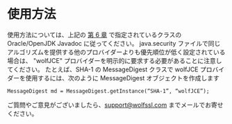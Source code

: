 #  使用方法

使用方法については、上記の [第 6 章](chapter06#supported-algorithms-and-classes) で指定されているクラスの Oracle/OpenJDK Javadoc に従ってください。 java.security ファイルで同じアルゴリズムを提供する他のプロバイダーよりも優先順位が低く設定されている場合は、 "wolfJCE" プロバイダーを明示的に要求する必要があることに注意してください。 たとえば、SHA-1 の MessageDigest クラスで wolfJCE プロバイダーを使用するには、次のように MessageDigest オブジェクトを作成します


```
MessageDigest md = MessageDigest.getInstance(“SHA-1”, “wolfJCE”);
```

ご質問やご意見がございましたら、support@wolfssl.com までメールでお寄せください。
